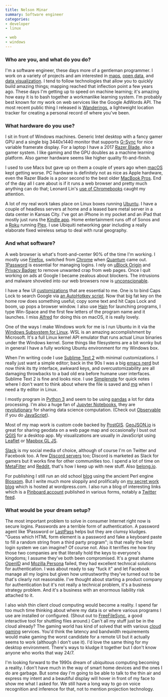 ```yaml
---
title: Nelson Minar
summary: Software engineer
categories:
- developer
- linux

- web
- windows
---
```


### Who are you, and what do you do?

I'm a software engineer, these days more of a gentleman programmer. I work on a variety of projects and am interested in [maps](https://github.com/NelsonMinar/vector-river-map "Nelson's vector river map project on GitHub."), [open data][openaddresses], and [data visualization][d3.js]. I tend to follow technologies that allow you to quickly build amazing things; mapping reached that inflection point a few years ago. These days I'm getting up to speed on machine learning; it's amazing how easy it is to bash together a workmanlike learning system. I'm probably best known for my work on web services like the Google AdWords API. The most recent public thing I released is [Wanderings][], a lightweight location tracker for creating a personal record of where you've been.

### What hardware do you use?

I sit in front of Windows machines. Generic Intel desktop with a fancy gamer GPU and a single big 3440x1440 monitor that supports [G-Sync](https://en.wikipedia.org/wiki/Nvidia_G-Sync "The Wikipedia entry for G-Sync.") for nice variable framerate display. For a laptop I have a 2017 [Razer Blade][blade], also a gamer system. I like gaming and the GPU doubles as a machine learning platform. Also gamer hardware seems like higher quality fit-and-finish. 

I used to use Macs but gave up on them a couple of years ago when [macOS][] kept getting worse. PC hardware is definitely not as nice as Apple hardware, even the Razer Blade is a poor second to the best older [MacBook Pros][macbook-pro]. End of the day all I care about is if it runs a web browser and pretty much anything can do that; Leonard Lin's [use of Chromebooks](https://usesthis.com/interviews/leonard.lin/ "Leonard's Uses This interview.") caught my attention.

A lot of my real work takes place on Linux boxes running [Ubuntu][]. I have a couple of headless servers at home and a leased bare metal server in a data center in Kansas City. I've got an iPhone in my pocket and an iPad that mostly just runs the [Kindle app][kindle-ios]. Home entertainment runs off of Sonos and a [Roku][] running [Plex][]. I use Ubiquiti networking gear including a really elaborate fixed wireless setup to deal with rural geography.

### And what software?

A web browser is what's front-and-center 90% of the time I'm working. I mostly use [Firefox][], switched from [Chrome][] when [Quantum](https://blog.mozilla.org/blog/2017/11/14/introducing-firefox-quantum/ "A Mozilla post about the newer version of Firefox.") came out. [1Password][] is essential for managing logins. I rely on [uBlock Origin][ublock-origin] and [Privacy Badger][privacy-badger] to remove unwanted crap from web pages. Once I quit working on ads at Google I became zealous about blockers. The intrusions and malware shoveled into our web browsers now is [unconscionable](http://www.somebits.com/weblog/tech/bad/ad-blocking-is-self-preservation.html "Nelson's post about ad blocking.").

I have a few UI [customizations](https://nelsonslog.wordpress.com/2017/02/09/windows-customizations/ "Nelson's post about customising Windows.") that are essential to me. One is to bind Caps Lock to search Google via [an AutoHotkey script](https://gist.github.com/NelsonMinar/737478 "Nelson's AutoHotkey script gist."). Now that big fat key on the home row does something useful; copy some text and hit Caps Lock and boom, up pops a browser window. I also use [Hain][] for launching programs, I type Win-Space and the first few letters of the program name and it launches. I miss [Alfred][] for doing this on macOS, it is really lovely.

One of the ways I make Windows work for me is I run Ubuntu in it via the [Windows Subsystem for Linux][windows-subsystem-for-linux]. WSL is an amazing accomplishment by Microsoft. It's a full Linux kernel API emulator that runs actual Linux binaries under the Windows kernel. Some things like filesystems are a bit wonky but in general I have a fully working Ubuntu environment for my Windows box.

When I'm writing code I use [Sublime Text 2][sublime-text] with minimal customizations. I really just want a simple editor; back in the 90s I was a big [emacs nerd](http://www.nbi.dk/TOOLS/emacs/html-helper-mode/index.html "Nelson's html-helper-mode documentation for emacs.") but now think its tty interface, awkward keys, and overcustomizability are all damaging throwbacks to a bad old era before humane user interfaces. Sublime Text 2 is fine and looks nice. I use [Simplenote][] for quick notes where I don't want to think about where the file is saved and [mg][] when I need a tty editor in Linux.

I mostly program in [Python 3][python] and seem to be using [pandas][] a lot for data processing. I'm also a huge fan of [Jupyter Notebooks](http://www.somebits.com/weblog/tech/good/jupyter-ipython-notebooks.html "Nelson's post about Jupyter Notebooks."), they are [revolutionary](https://www.theatlantic.com/science/archive/2018/04/the-scientific-paper-is-obsolete/556676/ "An article in The Atlantic about scientific papers.") for sharing data science computation. (Check out [Observable][] if you do [JavaScript][]).

Most of my map work is custom code backed by [PostGIS][]. [GeoJSON.io][] is great for sharing geodata on a web page map and occasionally I bust out [QGIS][] for a desktop app. My visualizations are usually in JavaScript using [Leaflet][] or [Mapbox GL JS][mapbox-gl-js].

[Slack][] is my social media of choice, although of course I'm on Twitter and Facebook too. A few [Discord servers][discord] too; Discord is marketed as Slack for gamers but it works fine for other communities too. I spend a lot of time on [MetaFilter][] and [Reddit][], that's how I keep up with new stuff. Also [belong.io](http://belong.io/ "Andy Baio's collection of interesting links.").

For publishing I still run an old school [blog](http://www.somebits.com/weblog/ "Nelson's weblog.") using the ancient Perl engine [Blosxom][]. But I write much more sloppily and prolifically on [my secret work blog](https://nelsonslog.wordpress.com/ "Nelson's work weblog.") which is hosted at wordpress.com. I also run a blog of interesting links which is a [Pinboard account](https://pinboard.in/u:nelson "Nelson's Pinboard account.") published in various forms, notably a [Twitter feed](https://twitter.com/somebitslinks "Nelson's Twitter account for interesting links.").

### What would be your dream setup?

The most important problem to solve in consumer Internet right now is secure logins. Passwords are a terrible form of authentication. A password agent like 1Password or [LastPass][] helps but they are clumsy kludges. "Guess which HTML form element is a password and fake a keyboard paste to fill a random string from a third party program"; is that really the best login system we can imagine? Of course not. Also it terrifies me how tiny those two companies are that literally hold the keys to everyone's kingdoms; I assume they've both been compromised. It's a great shame [OpenID](https://en.wikipedia.org/wiki/OpenID "The Wikipedia entry for OpenID.") and [Mozilla Persona](https://en.wikipedia.org/wiki/Mozilla_Persona "The Wikipedia entry for Mozilla Persona.") failed, they had excellent technical solutions for authentication. I was about ready to say "fuck it" and let Facebook manage all my logins but given how untrustworthy they've turned out to be that's clearly not reasonable. I've thought about starting a product company for authentication but it's not really a technical problem, it's a business strategy problem. And it's a business with an enormous liability risk attached to it.

I also wish thin client cloud computing would become a reality. I spend far too much time thinking about where my data is or where various programs I use are installed or configured. (Shout out to [FreeFileSync][], a good interactive tool for shuttling files around.) Can't all my stuff just be in the cloud already? The gaming world has kind of solved that with various [cloud gaming](https://www.reddit.com/r/cloudygamer/ "The cloudygamer subreddit.") services. You'd think the latency and bandwidth requirements would make gaming the worst candidate for a remote UI but it actually seems to work (although I don't use it). I'd love the same thing for my desktop environment. There's ways to kludge it together but I don't know anyone who works that way 24/7.

I'm looking forward to the 1990s dream of ubiquitous computing becoming a reality. I don't have much in the way of smart home devices and the ones I do are garbage. But some day I'm going to be able to talk to the thin air and express my intent and a beautiful display will hover in front of my face to show me what I asked for. We still have a long way to go on voice recognition and inference for that, not to mention projection technology.

[blade]: https://www.razer.com/gaming-laptops/razer-blade "A thin gaming PC laptop."
[macbook-pro]: https://www.apple.com/macbook-pro/ "A laptop."
[roku]: https://www.roku.com/ "A device for streaming entertainment to your TV."
[1password]: https://1password.com "Password management software for Mac OS X."
[alfred]: https://www.alfredapp.com/ "A launcher app for the Mac."
[blosxom]: https://en.wikipedia.org/wiki/Blosxom "A self-hosted web publishing tool."
[chrome]: https://www.google.com/intl/en/chrome/browser/ "A WebKit-based browser, where each tab runs in its own thread."
[d3.js]: https://d3js.org/ "A Javascript framework for manipulating data."
[discord]: https://discordapp.com/ "A voice and text chat service."
[firefox]: https://www.mozilla.org/en-US/firefox/new/ "A cross-platform open-source web browser."
[freefilesync]: https://freefilesync.org/ "A tool for syncing files between sources."
[geojson.io]: http://geojson.io/ "A web-based GeoJSON editor."
[hain]: http://hainproject.github.io/hain/ "A program launch for Windows."
[javascript]: https://en.wikipedia.org/wiki/JavaScript "An interpreted scripting language."
[kindle-ios]: https://itunes.apple.com/gb/app/kindle/id302584613 "An iPhone app for accessing Kindle content from Amazon."
[lastpass]: https://lastpass.com/ "A password manager."
[leaflet]: https://leafletjs.com/ "A JavaScript library for working with maps."
[macos]: https://en.wikipedia.org/wiki/MacOS "An operating system for Mac hardware."
[mapbox-gl-js]: https://www.mapbox.com/mapbox-gl-js/api/ "A JavaScript library for rendering maps with WebGL."
[metafilter]: https://www.metafilter.com/ "A community website."
[mg]: https://en.wikipedia.org/wiki/Mg_(editor) "A command line text editor."
[observable]: https://beta.observablehq.com/ "A service for creating interactive workbooks in JavaScript."
[openaddresses]: https://openaddresses.io/ "An open dataset of addresses."
[pandas]: http://pandas.pydata.org/ "A Python data analysis library."
[plex]: https://plex.tv/ "Media center software."
[postgis]: http://www.postgis.org/ "A PostgreSQL add-on that adds geographic support."
[privacy-badger]: https://www.eff.org/privacybadger "A browser extension for blocking trackers and ads."
[python]: https://www.python.org/ "An interpreted scripting language."
[qgis]: https://qgis.org/en/site/ "An open-source GIS mapping tool."
[reddit]: https://www.reddit.com/ "A messageboard service."
[simplenote]: https://simplenote.com/ "A note-taking/syncing service."
[slack]: https://slack.com/ "A collaboration service."
[sublime-text]: http://www.sublimetext.com/ "A coder's text editor."
[ublock-origin]: https://en.wikipedia.org/wiki/UBlock_Origin "A browser extension for blocking elements on the web."
[ubuntu]: https://www.ubuntu.com/ "A Unix distribution."
[wanderings]: https://wanderin.gs/ "A personal location tracking service."
[windows-subsystem-for-linux]: https://msdn.microsoft.com/en-us/commandline/wsl/about "A Linux environment for Windows."

